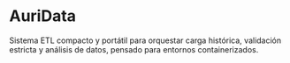 # AuriData
Sistema ETL compacto y portátil para orquestar carga histórica, validación estricta y análisis de datos, pensado para entornos containerizados.
